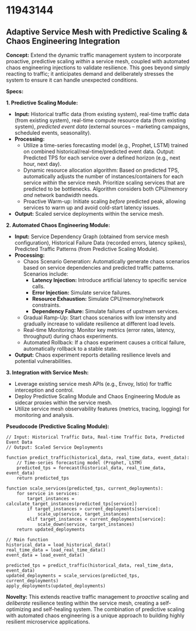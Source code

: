 # 11943144

## Adaptive Service Mesh with Predictive Scaling & Chaos Engineering Integration

**Concept:** Extend the dynamic traffic management system to incorporate proactive, predictive scaling *within* a service mesh, coupled with automated chaos engineering injections to validate resilience. This goes beyond simply reacting to traffic; it anticipates demand and deliberately stresses the system to ensure it can handle unexpected conditions.

**Specs:**

**1. Predictive Scaling Module:**

*   **Input:** Historical traffic data (from existing system), real-time traffic data (from existing system), real-time compute resource data (from existing system), *predicted event data* (external sources – marketing campaigns, scheduled events, seasonality).
*   **Processing:**
    *   Utilize a time-series forecasting model (e.g., Prophet, LSTM) trained on combined historical/real-time/predicted event data. Output: Predicted TPS for each service over a defined horizon (e.g., next hour, next day).
    *   Dynamic resource allocation algorithm:  Based on predicted TPS, automatically adjusts the number of instances/containers for each service *within* the service mesh.  Prioritize scaling services that are predicted to be bottlenecks.  Algorithm considers both CPU/memory *and* network bandwidth needs.
    *   Proactive Warm-up:  Initiate scaling *before* predicted peak, allowing services to warm up and avoid cold-start latency issues.
*   **Output:** Scaled service deployments within the service mesh.

**2. Automated Chaos Engineering Module:**

*   **Input:**  Service Dependency Graph (obtained from service mesh configuration), Historical Failure Data (recorded errors, latency spikes), Predicted Traffic Patterns (from Predictive Scaling Module).
*   **Processing:**
    *   Chaos Scenario Generation: Automatically generate chaos scenarios based on service dependencies and predicted traffic patterns. Scenarios include:
        *   **Latency Injection:** Introduce artificial latency to specific service calls.
        *   **Error Injection:**  Simulate service failures.
        *   **Resource Exhaustion:**  Simulate CPU/memory/network constraints.
        *   **Dependency Failure:** Simulate failures of upstream services.
    *   Gradual Ramp-Up:  Start chaos scenarios with low intensity and gradually increase to validate resilience at different load levels.
    *   Real-time Monitoring:  Monitor key metrics (error rates, latency, throughput) during chaos experiments.
    *   Automated Rollback:  If a chaos experiment causes a critical failure, automatically rollback to a stable state.
*   **Output:**  Chaos experiment reports detailing resilience levels and potential vulnerabilities.

**3. Integration with Service Mesh:**

*   Leverage existing service mesh APIs (e.g., Envoy, Istio) for traffic interception and control.
*   Deploy Predictive Scaling Module and Chaos Engineering Module as sidecar proxies within the service mesh.
*   Utilize service mesh observability features (metrics, tracing, logging) for monitoring and analysis.

**Pseudocode (Predictive Scaling Module):**

```
// Input: Historical Traffic Data, Real-time Traffic Data, Predicted Event Data
// Output: Scaled Service Deployments

function predict_traffic(historical_data, real_time_data, event_data):
    // Time-series forecasting model (Prophet, LSTM)
    predicted_tps = forecast(historical_data, real_time_data, event_data)
    return predicted_tps

function scale_services(predicted_tps, current_deployments):
    for service in services:
        target_instances = calculate_target_instances(predicted_tps[service])
        if target_instances > current_deployments[service]:
            scale_up(service, target_instances)
        elif target_instances < current_deployments[service]:
            scale_down(service, target_instances)
    return updated_deployments

// Main function
historical_data = load_historical_data()
real_time_data = load_real_time_data()
event_data = load_event_data()

predicted_tps = predict_traffic(historical_data, real_time_data, event_data)
updated_deployments = scale_services(predicted_tps, current_deployments)
apply_deployments(updated_deployments)
```

**Novelty:** This extends reactive traffic management to *proactive* scaling and *deliberate* resilience testing within the service mesh, creating a self-optimizing and self-healing system. The combination of predictive scaling with automated chaos engineering is a unique approach to building highly resilient microservice applications.